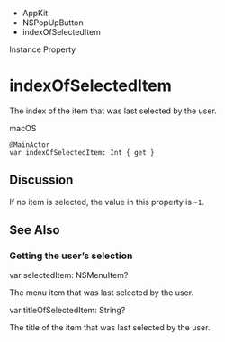 

- AppKit
- NSPopUpButton
-  indexOfSelectedItem 

Instance Property

# indexOfSelectedItem

The index of the item that was last selected by the user.

macOS

``` source
@MainActor
var indexOfSelectedItem: Int { get }
```

## Discussion

If no item is selected, the value in this property is `-1`.

## See Also

### Getting the user’s selection

var selectedItem: NSMenuItem?

The menu item that was last selected by the user.

var titleOfSelectedItem: String?

The title of the item that was last selected by the user.

